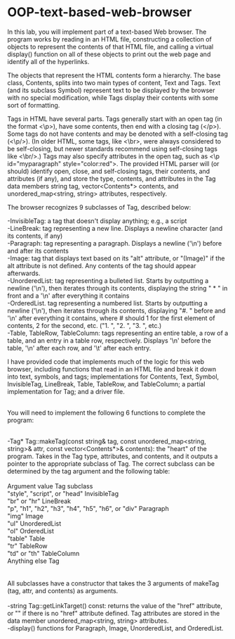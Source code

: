 # OOP-text-based-web-browser
In this lab, you will implement part of a text-based Web browser.  The program works by reading in an HTML file, constructing a collection of objects to represent the contents of that HTML file, and calling a virtual display() function on all of these objects to print out the web page and identify all of the hyperlinks.

The objects that represent the HTML contents form a hierarchy.  The base class, Contents, splits into two main types of content, Text and Tags.   Text (and its subclass Symbol) represent text to be displayed by the browser with no special modification, while Tags display their contents with some sort of formatting. 

Tags in HTML have several parts.  Tags generally start with an open tag (in the format <\p>), have some contents, then end with a closing tag (<\/p>).  Some tags do not have contents and may be denoted with a self-closing tag (<\p/>).  (In older HTML, some tags, like <\br>, were always considered to be self-closing, but newer standards recommend using self-closing tags like <\br/>.)  Tags may also specify attributes in the open tag, such as <\p id="myparagraph" style="color:red">.  The provided HTML parser will (or should) identify open, close, and self-closing tags, their contents, and attributes (if any), and store the type, contents, and attributes in the Tag data members string tag, vector<Contents*> contents, and unordered_map<string, string> attributes, respectively.

The browser recognizes 9 subclasses of Tag, described below:

-InvisibleTag:  a tag that doesn't display anything; e.g., a script<br>
-LineBreak:  tag representing a new line.  Displays a newline character (and its contents, if any)<br>
-Paragraph:  tag representing a paragraph.  Displays a newline ('\n') before and after its contents<br>
-Image:  tag that displays text based on its "alt" attribute, or "(Image)" if the alt attribute is not defined.  Any contents of the tag should appear afterwards.<br>
-UnorderedList:  tag representing a bulleted list.  Starts by outputting a newline ('\n'), then iterates through its contents, displaying the string " * " in front and a '\n' after everything it contains<br>
-OrderedList.  tag representing a numbered list.  Starts by outputting a newline ('\n'), then iterates through its contents, displaying "#. " before and '\n' after everything it contains, where # should 1 for the first element of contents, 2 for the second, etc. ("1. ", "2. ", "3. ", etc.)<br>
-Table, TableRow, TableColumn:  tags representing an entire table, a row of a table, and an entry in a table row, respectively.  Displays '\n' before the table, '\n' after each row, and '\t' after each entry.<br>

 I have provided code that implements much of the logic for this web browser, including functions that read in an HTML file and break it down into text, symbols, and tags; implementations for Contents, Text, Symbol, InvisibleTag, LineBreak, Table, TableRow, and TableColumn; a partial implementation for Tag; and a driver file.<br><br>

You will need to implement the following 6 functions to complete the program:<br><br>

-Tag* Tag::makeTag(const string& tag, const unordered_map<string, string>& attr, const vector<Contents*>& contents):  the "heart" of the program.  Takes in the Tag type, attributes, and contents, and it outputs a pointer to the appropriate subclass of Tag.  The correct subclass can be determined by the tag argument and the following table:<br><br>
                                  Argument value	Tag subclass<br>
                                  "style", "script", or "head"	InvisibleTag<br>
                                  "br" or "hr"	LineBreak<br>
                               "p", "h1", "h2", "h3", "h4", "h5", "h6", or "div"	Paragraph<br>
                                  "img"	Image<br>
                                  "ul"	UnorderedList<br>
                                  "ol"	OrderedList<br>
                                  "table"	Table<br>
                                  "tr"	TableRow<br>
                                  "td" or "th"	TableColumn<br>
                                  Anything else	Tag<br>
  <br><br>
All subclasses have a constructor that takes the 3 arguments of makeTag (tag, attr, and contents) as arguments.
<br><br>
-string Tag::getLinkTarget() const:  returns the value of the "href" attribute, or "" if there is no "href" attribute defined.  Tag attributes are stored in the data member unordered_map<string, string> attributes.<br>
-display() functions for Paragraph, Image, UnorderedList, and OrderedList.  <br>

